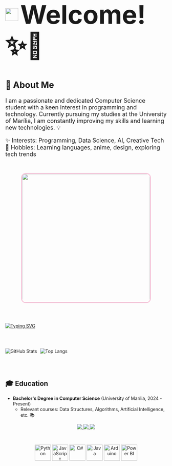 <h1>
  <img src="https://media1.giphy.com/media/v1.Y2lkPTc5MGI3NjExZ3lxNTdzZjNhZ2ppejYyMXBmcHJneXB5aXl6MDdmeW8yNXVkMjBmNCZlcD12MV9pbnRlcm5hbF9naWZfYnlfaWQmY3Q9Zw/3UPNs8vXyJESQ/giphy.gif" width="40" style="vertical-align:middle"/>
  <span style="font-size:80px; vertical-align:middle;"> Welcome! ✨🌙 </span>
</h1>

<div style="display: flex; align-items: center; justify-content: center; gap: 30px; flex-wrap: wrap;">

  <div style="flex: 1; min-width: 300px; text-align: left; font-size: 18px;">
    <h2>🌸 About Me</h2>
    <p>
      I am a passionate and dedicated Computer Science student with a keen interest in programming and technology. 
      Currently pursuing my studies at the University of Marília, I am constantly improving my skills and learning new technologies. 💡
    </p>
    <p>
      ✨ Interests: Programming, Data Science, AI, Creative Tech <br>
      🌙 Hobbies: Learning languages, anime, design, exploring tech trends
    </p>
  </div>

  <div style="flex: 1; min-width: 300px; text-align: center;">
    <img src="https://i.imgur.com/nY6V4zm.gif" width="400" style="border: 3px solid #F8C8DC; border-radius: 15px;"/>
  </div>

</div>

<br><br>

[![Typing SVG](https://readme-typing-svg.demolab.com?font=Arizonia&size=30&pause=1000&color=FFCBD6&width=435&lines=A+curious+and+eager-to-learn+student)](https://git.io/typing-svg)

<br><br>

<div align="center" style="display: flex; gap: 10px; flex-wrap: wrap;">
  <img src="https://github-readme-stats.vercel.app/api?username=Mattos-Soph&show_icons=true&theme=radical&hide_border=true&title_color=F8C8DC&text_color=F8C8DC&icon_color=F8C8DC" alt="GitHub Stats" />
  <img src="https://github-readme-stats.vercel.app/api/top-langs/?username=Mattos-Soph&layout=compact&hide_border=true&bg_color=5a4b63&title_color=F8C8DC&text_color=F8C8DC" alt="Top Langs" />
</div>

<br><br>

## 🎓 Education
- **Bachelor's Degree in Computer Science** (University of Marília, 2024 - Present)
  - Relevant courses: Data Structures, Algorithms, Artificial Intelligence, etc. 📚

<p align="center">
  <a href="https://github.com/Mattos-Soph" target="_blank">
    <img src="https://img.shields.io/badge/GitHub-100000?style=for-the-badge&logo=github&logoColor=white"/>
  </a>
  <a href="https://www.linkedin.com/in/mattos-sophia" target="_blank">
    <img src="https://img.shields.io/badge/LinkedIn-0A66C2?style=for-the-badge&logo=linkedin&logoColor=white"/>
  </a>
  <a href="https://instagram.com/SEU_USUARIO" target="_blank">
    <img src="https://img.shields.io/badge/Instagram-E4405F?style=for-the-badge&logo=instagram&logoColor=white"/>
  </a>
</p>

<br>

<p align="center">
  <img src="https://cdn.jsdelivr.net/gh/devicons/devicon/icons/python/python-original.svg" alt="Python" width="50" height="50"/>
  <img src="https://cdn.jsdelivr.net/gh/devicons/devicon/icons/javascript/javascript-original.svg" alt="JavaScript" width="50" height="50"/>
  <img src="https://cdn.jsdelivr.net/gh/devicons/devicon/icons/csharp/csharp-original.svg" alt="C#" width="50" height="50"/>
  <img src="https://cdn.jsdelivr.net/gh/devicons/devicon/icons/java/java-original.svg" alt="Java" width="50" height="50"/>
  <img src="https://cdn.jsdelivr.net/gh/devicons/devicon/icons/arduino/arduino-original.svg" alt="Arduino" width="50" height="50"/>
  <img src="https://upload.wikimedia.org/wikipedia/commons/c/cf/New_Power_BI_Logo.svg" alt="Power BI" width="50" height="50"/>
</p>
